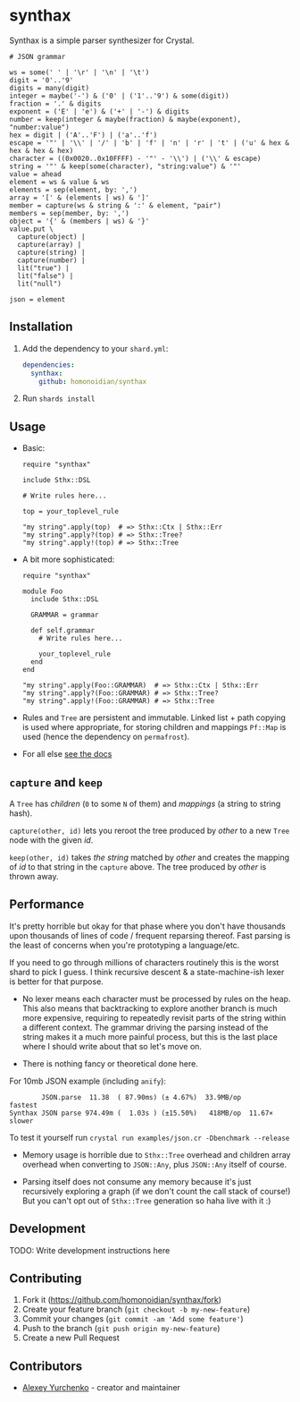 # synthax

Synthax is a simple parser synthesizer for Crystal.

```crystal
# JSON grammar

ws = some(' ' | '\r' | '\n' | '\t')
digit = '0'..'9'
digits = many(digit)
integer = maybe('-') & ('0' | ('1'..'9') & some(digit))
fraction = '.' & digits
exponent = ('E' | 'e') & ('+' | '-') & digits
number = keep(integer & maybe(fraction) & maybe(exponent), "number:value")
hex = digit | ('A'..'F') | ('a'..'f')
escape = '"' | '\\' | '/' | 'b' | 'f' | 'n' | 'r' | 't' | ('u' & hex & hex & hex & hex)
character = ((0x0020..0x10FFFF) - '"' - '\\') | ('\\' & escape)
string = '"' & keep(some(character), "string:value") & '"'
value = ahead
element = ws & value & ws
elements = sep(element, by: ',')
array = '[' & (elements | ws) & ']'
member = capture(ws & string & ':' & element, "pair")
members = sep(member, by: ',')
object = '{' & (members | ws) & '}'
value.put \
  capture(object) |
  capture(array) |
  capture(string) |
  capture(number) |
  lit("true") |
  lit("false") |
  lit("null")

json = element
```

## Installation

1. Add the dependency to your `shard.yml`:

   ```yaml
   dependencies:
     synthax:
       github: homonoidian/synthax
   ```

2. Run `shards install`

## Usage

- Basic:

  ```crystal
  require "synthax"

  include Sthx::DSL

  # Write rules here...

  top = your_toplevel_rule

  "my string".apply(top)  # => Sthx::Ctx | Sthx::Err
  "my string".apply?(top) # => Sthx::Tree?
  "my string".apply!(top) # => Sthx::Tree
  ```

- A bit more sophisticated:

  ```crystal
  require "synthax"

  module Foo
    include Sthx::DSL

    GRAMMAR = grammar

    def self.grammar
      # Write rules here...

      your_toplevel_rule
    end
  end

  "my string".apply(Foo::GRAMMAR)  # => Sthx::Ctx | Sthx::Err
  "my string".apply?(Foo::GRAMMAR) # => Sthx::Tree?
  "my string".apply!(Foo::GRAMMAR) # => Sthx::Tree
  ```

- Rules and `Tree` are persistent and immutable. Linked list + path copying
  is used where appropriate, for storing children and mappings `Pf::Map` is
  used (hence the dependency on `permafrost`).

- For all else [see the docs](https://homonoidian.github.io/synthax/)

## `capture` and `keep`

A `Tree` has *children* (`0` to some `N` of them) and *mappings* (a string to string hash).

`capture(other, id)` lets you reroot the tree produced by *other* to a new `Tree`
node with the given *id*.

`keep(other, id)` takes *the string* matched by *other* and creates the mapping
of *id* to that string in the `capture` above. The tree produced by *other* is
thrown away.

## Performance

It's pretty horrible but okay for that phase where you don't have thousands upon
thousands of lines of code / frequent reparsing thereof. Fast parsing is the least
of concerns when you're prototyping a language/etc.

If you need to go through millions of characters routinely this is the worst shard
to pick I guess. I think recursive descent & a state-machine-ish lexer is better
for that purpose.

- No lexer means each character must be processed by rules on the heap. This also
  means that backtracking to explore another branch is much more expensive, requiring
  to repeatedly revisit parts of the string within a different context. The grammar
  driving the parsing instead of the string makes it a much more painful process,
  but this is the last place where I should write about that so let's move on.

- There is nothing fancy or theoretical done here.

For 10mb JSON example (including `anify`):

```text
        JSON.parse  11.38  ( 87.90ms) (± 4.67%)  33.9MB/op        fastest
Synthax JSON parse 974.49m (  1.03s ) (±15.50%)   418MB/op  11.67× slower
```

To test it yourself run `crystal run examples/json.cr -Dbenchmark --release`

- Memory usage is horrible due to `Sthx::Tree` overhead and children array
  overhead when converting to `JSON::Any`, plus `JSON::Any` itself of course.

- Parsing itself does not consume any memory because it's just recursively
  exploring a graph (if we don't count the call stack of course!) But you
  can't opt out of `Sthx::Tree` generation so haha live with it :)

## Development

TODO: Write development instructions here

## Contributing

1. Fork it (<https://github.com/homonoidian/synthax/fork>)
2. Create your feature branch (`git checkout -b my-new-feature`)
3. Commit your changes (`git commit -am 'Add some feature'`)
4. Push to the branch (`git push origin my-new-feature`)
5. Create a new Pull Request

## Contributors

- [Alexey Yurchenko](https://github.com/homonoidian) - creator and maintainer
